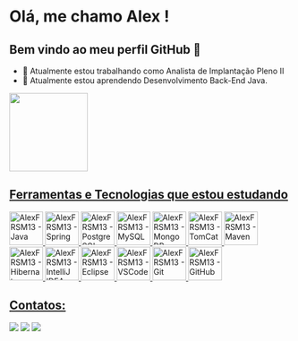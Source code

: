 # Olá, me chamo Alex ! 

## Bem vindo ao meu perfil GitHub 👋

- 🔭 Atualmente estou trabalhando como Analista de Implantação Pleno II
- 🌱 Atualmente estou aprendendo Desenvolvimento Back-End Java.

<div>
  <a href="https://github.com/AlexFRSM13">
  <img loading="lazy" height="140em" src="https://github-readme-stats.vercel.app/api/top-langs/?username=AlexFRSM13&layout=compact&langs_count=7&theme=tokyonight"/>
</div>

## Ferramentas e Tecnologias que estou estudando

<div>
  <img src="https://cdn.jsdelivr.net/gh/devicons/devicon@latest/icons/java/java-original.svg" width="60" height="60" alt="AlexFRSM13 - Java" />
  <img src="https://cdn.jsdelivr.net/gh/devicons/devicon@latest/icons/spring/spring-original.svg" width="60" height="60" alt="AlexFRSM13 - Spring" />
  <img src="https://cdn.jsdelivr.net/gh/devicons/devicon@latest/icons/postgresql/postgresql-original.svg" width="60" height="60" alt="AlexFRSM13 - PostgreSQL" />
  <img src="https://cdn.jsdelivr.net/gh/devicons/devicon@latest/icons/mysql/mysql-original.svg" width="60" height="60" alt="AlexFRSM13 - MySQL" />
  <img src="https://cdn.jsdelivr.net/gh/devicons/devicon@latest/icons/mongodb/mongodb-original.svg" width="60" height="60" alt="AlexFRSM13 - MongoDB" />
  <img src="https://cdn.jsdelivr.net/gh/devicons/devicon@latest/icons/tomcat/tomcat-original.svg" width="60" height="60" alt="AlexFRSM13 - TomCat" />
  <img src="https://cdn.jsdelivr.net/gh/devicons/devicon@latest/icons/maven/maven-original.svg" width="60" height="60" alt="AlexFRSM13 - Maven" />
  <img src="https://cdn.jsdelivr.net/gh/devicons/devicon@latest/icons/hibernate/hibernate-original.svg" width="60" height="60" alt="AlexFRSM13 - Hibernate" />
  <img src="https://cdn.jsdelivr.net/gh/devicons/devicon@latest/icons/intellij/intellij-original.svg" width="60" height="60" alt="AlexFRSM13 - IntelliJ IDEA" />
  <img src="https://cdn.jsdelivr.net/gh/devicons/devicon@latest/icons/eclipse/eclipse-original.svg" width="60" height="60" alt="AlexFRSM13 - Eclipse" />
  <img src="https://cdn.jsdelivr.net/gh/devicons/devicon@latest/icons/vscode/vscode-original.svg" width="60" height="60" alt="AlexFRSM13 - VSCode" />
  <img src="https://cdn.jsdelivr.net/gh/devicons/devicon@latest/icons/git/git-original.svg" width="60" height="60" alt="AlexFRSM13 - Git" />
  <img src="https://cdn.jsdelivr.net/gh/devicons/devicon@latest/icons/github/github-original.svg" width="60" height="60" alt="AlexFRSM13 - GitHub" />
</div>

## Contatos:

<div>
  <a href="https://instagram.com/alexfsm1304" target="_blank"><img loading="lazy" src="https://img.shields.io/badge/-Instagram-%23E4405F?style=for-the-badge&logo=instagram&logoColor=white" target="_blank"></a>
  <a href = "mailto:alexfernandorsm1304@gmail.com"><img loading="lazy" src="https://img.shields.io/badge/Gmail-D14836?style=for-the-badge&logo=gmail&logoColor=white" target="_blank"></a>
  <a href="https://www.linkedin.com/in/alex-fernando-0542aa279/" target="_blank"><img loading="lazy" src="https://img.shields.io/badge/-LinkedIn-%230077B5?style=for-the-badge&logo=linkedin&logoColor=white" target="_blank"></a>   
</div>
